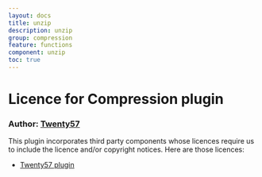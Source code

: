 ```yaml
---
layout: docs
title: unzip
description: unzip
group: compression
feature: functions
component: unzip
toc: true
---
```

# Licence for Compression plugin

### Author: [Twenty57](http://www.twenty57.com)

This plugin incorporates third party components whose licences require us to include the licence and/or copyright notices. Here are those licences:

- [Twenty57 plugin](https://linx.software/plugins/builtin/licence/)
